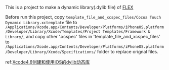 This is a project to make a dynamic library(.dylib file) of [FLEX](https://github.com/qiaoxueshi/FLEXDynamicLibProject)

Before run this project, copy `template_file_and_xcspec_files/Cocoa Touch Dynamic Library.xctemplate` file to `/Applications/Xcode.app/Contents/Developer/Platforms/iPhoneOS.platform/Developer/Library/Xcode/Templates/Project Templates/Framework & Library/`, and copy other '.xcspec' files in 'template_file_and_xcspec_files' to `/Applications/Xcode.app/Contents/Developer/Platforms/iPhoneOS.platform/Developer/Library/Xcode/Specifications/` folder to replace orignal files.

ref:[Xcode4.6创建和使用iOS的dylib动态库](http://blog.csdn.net/hursing/article/details/8951958)